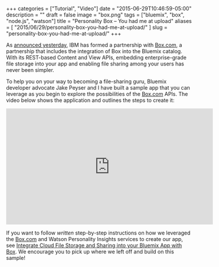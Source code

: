 +++
categories = ["Tutorial", "Video"]
date = "2015-06-29T10:46:59-05:00"
description = ""
draft = false
image = "box.png"
tags = ["bluemix", "box", "node.js", "watson"]
title = "Personality Box – You had me at upload"
aliases = [
    "2015/06/29/personality-box-you-had-me-at-upload/"
]
slug = "personality-box-you-had-me-at-upload/"
+++

As [announced yesterday](http://www-03.ibm.com/press/us/en/pressrelease/47185.wss), IBM has formed a partnership with [Box.com](http://Box.com), a partnership that includes the integration of Box into the Bluemix catalog. With its REST-based Content and View APIs, embedding enterprise-grade file storage into your app and enabling file sharing among your users has never been simpler.

To help you on your way to becoming a file-sharing guru, Bluemix developer advocate Jake Peyser and I have built a sample app that you can leverage as you begin to explore the possibilities of the [Box.com](http://box.com) APIs.<!-- more --> The video below shows the application and outlines the steps to create it:

<iframe width="560" height="315" src="https://www.youtube.com/embed/KPT7ttRRpr4" frameborder="0" allowfullscreen></iframe>

If you want to follow _written_ step-by-step instructions on how we leveraged the [Box.com](http://box.com) and Watson Personality Insights services to create our app, see [Integrate Cloud File Storage and Sharing into your Bluemix App with Box](https://developer.ibm.com/bluemix/2015/06/24/intro-to-box/). We encourage you to pick up where we left off and build on this sample!
